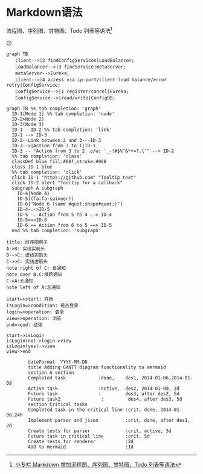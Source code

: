 # Markdown语法
<!-- @author DHJT 2019-01-17 -->

流程图、序列图、甘特图、Todo 列表等语法[^1]

:blush:

```mermaid
graph TB
　　client-->|2 findConfigServices|LoadBalancer;
　　LoadBalancer-->|3 findService|metaServer;
　　metaServer-->Eureka;
　　client-->|4 access via ip:port/client load balance/error retry|ConfigService;
　　ConfigService-->|1 register/cancel|Eureka;
　　ConfigService-->|read/write|ConfigDB;
```


``` mermaid
graph TB %% tab completion: 'graph'
  ID-1[Node 1] %% tab completion: 'node'
  ID-2>Node 2]
  ID-3(Node 3)
  ID-1---ID-2 %% tab completion: 'link'
  ID-1 --> ID-3
  ID-2--Link between 2 and 3---ID-3
  ID-3-->|Action from 3 to 1|ID-1
  ID-3 -- "Action from 3 to 2. p/w: '_-!#$%^&*+=?,\'" --> ID-2
  %% tab completion: 'class'
  classDef blue fill:#08f,stroke:#008
  class ID-1 blue
  %% tab completion: 'click'
  click ID-1 "https://github.com" "Tooltip text"
  click ID-2 alert "Tooltip for a callback"
  subgraph A subgraph
    ID-4{Node 4}
    ID-5((fa:fa-spinner))
    ID-6["Node 6 (same #quot;shape#quot;)"]
    ID-4-.->ID-5
    ID-5 -. Action from 5 to 4 .-> ID-4
    ID-5==>ID-6
    ID-6 == Action from 6 to 5 ==> ID-5
  end %% tab completion: 'subgraph'
```


``` sequence
title: 时序图例子
A->B: 实线实箭头
B-->C: 虚线实箭头
C->>C: 实线虚箭头
note right of C: 自通知
note over B,C:横跨通知
C->A:长通知
note left of A:左通知
```
``` flow
start=>start: 开始
isLogin=>condition: 是否登录
login=>operation: 登录
view=>operation: 浏览
end=>end: 结束

start->isLogin
isLogin(no)->login->view
isLogin(yes)->view
view->end
```

```gantt
        dateFormat  YYYY-MM-DD
        title Adding GANTT diagram functionality to mermaid
        section A section
        Completed task            :done,    des1, 2014-01-06,2014-01-08
        Active task               :active,  des2, 2014-01-09, 3d
        Future task               :         des3, after des2, 5d
        Future task2               :         des4, after des3, 5d
        section Critical tasks
        Completed task in the critical line :crit, done, 2014-01-06,24h
        Implement parser and jison          :crit, done, after des1, 2d
        Create tests for parser             :crit, active, 3d
        Future task in critical line        :crit, 5d
        Create tests for renderer           :2d
        Add to mermaid                      :1d
```


[^1]: [小专栏 Markdown 增加流程图、序列图、甘特图、Todo 列表等语法](https://xiaozhuanlan.com/topic/3758460291)
[^2]: [Markdown的简单上手教程](https://www.jianshu.com/p/8c7812fd80b3)
[^3]: [\[MarkDown\] markdown语法小结](https://www.cnblogs.com/rossoneri/p/4446440.html)
[^4]: [【简明版】有道云笔记Markdown指南](http://note.youdao.com/iyoudao/?p=2411)